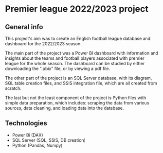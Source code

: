 # Premier league 2022/2023 project

## General info
This project's aim was to create an English football league database and dashboard for the 2022/2023 season.

The main part of the project was a Power BI dashboard with information and insights about the teams and football players associated with premier league for the whole season. The dashboard can be studied by either downloading the ".pbix" file, or by viewing a pdf file.

The other part of the project is an SQL Server database, with its diagram, SQL table creation files, and SSIS integration file, which are all created from scratch.

The last but not the least component of the project is Python files with simple data preparation, which includes: scraping the data from various sources, data cleaning, and loading data into the database.

## Technologies
* Power Bi (DAX)
* SQL Server (SQL, SSIS, DB creation)
* Python (Pandas, Numpy)
